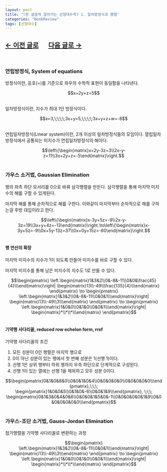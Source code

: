 ```yaml
---
layout: post
title: "(한 걸음씩 알아가는 선형대수학) 1. 일차방정식과 행렬"
categories: "BookReview"
tags: [선형대수]
---
```


## [←  이전 글로](https://maizer2.github.io/bookreview/2022/03/26/(한-걸음씩-알아가는-선형대수학)-0.-서론.html) 　 [다음 글로 →](https://maizer2.github.io/bookreview/2022/03/00/(한-걸음씩-알아가는-선형대수학)-2.-유클리드-공간.html)
<br/>

### 연립방정식, System of equations

방정식이란, 등호(=)를 기준으로 좌우의 수학적 표현이 동일함을 나타낸다.  

<center>$$x+2y+z=5$$</center><br/>

일차방정식이란, 지수가 최대 1인 방정식이다. 

<center>$$x=3,\;\;\;\;3x+y=5,\;\;\;\;3x+y+z+w=-8$$</center><br/>

연립일차방정식(Linear system)이란, 2개 이상의 일차방정식들의 모임이다. 열립일차방정식에서 공통되는 미지수가 연립일차방정식의 해이다.

<center>$$\left\{\begin{matrix}x+2y-3z=3\\2x-y-z=11\\3x+2y+z=-5\end{matrix}\right.$$</center><br/>


### 가우스 소거법, Gaussian Elimination

행의 좌측 하단 모서리를 0으로 바꿔 삼각행렬을 만든다. 삼각행렬을 통해 마지막 미지수의 해를 구할 수 있게된다. 

마지막 해를 통해 순차적으로 해를 구한다. 이와같이 마지막부터 순차적으로 해를 구하는걸 후방 대입이라고 한다.

<center>$$\left\{\begin{matrix}x-3y+5z=-9\\2x-y-3z=19\\3x+y+4z=-13\end{matrix}\right.\to\left\{\begin{matrix}x-3y+5z=-9\\0x+5y-13z=37\\0x+0y+15z=-60\end{matrix}\right.$$</center><br/>

#### 행 연산의 확장

마지막 미지수의 지수가 1이 되도록 만들어 미지수를 바로 구할 수 있다.

마지막 미지수를 통해 남은 미지수의 지수도 1로 만들 수 있다.

<center>$$\begin{pmatrix}
\left.\begin{matrix}1&3&2\\0&-8&-11\\0&0&\frac{45}{4}\\\end{matrix}\right|
\begin{matrix}13\\-49\\\frac{135}{4}\\\end{matrix}
\end{pmatrix}
\to
\begin{pmatrix}
\left.\begin{matrix}1&3&2\\0&-8&-11\\0&0&1\\\end{matrix}\right|
\begin{matrix}13\\-49\\3\\\end{matrix}
\end{pmatrix}
\to
\begin{pmatrix}
\left.\begin{matrix}1&0&0\\0&1&0\\0&0&1\\\end{matrix}\right|
\begin{matrix}*\\*\\*\\\end{matrix}
\end{pmatrix}$$</center><br/>

#### 기약행 사다리꼴, reduced row echelon form, rref

기약행 사다리꼴의 조건
1. 모든 성분이 0인 행렬은 마지막 행으로
2. 0이 아닌 성분이 있는 행에서 첫 번째 성분은 1(선행 1)이다.
3. 선행 1은 상위 행부터 하위 행까지 우측 하단으로 단계적으로 구성된다.
4. 선행 1이 있는 열에는 선행 1을 제외하고 모두 성분 0이다.

<center>$$\begin{pmatrix}0&1&0&8&0\\0&0&1&0&4\\0&0&0&0&0\\0&0&0&0&0\\\end{pmatrix},\;\;\; \begin{pmatrix}1&0&0&5\\0&1&0&-6\\0&0&1&9\\\end{pmatrix}, \;\;\; \begin{pmatrix}0&1&3&0&4&0&6\\0&0&0&1&5&0&-1\\0&0&0&0&0&1&9\\0&0&0&0&0&0&0\\\end{pmatrix}$$</center><br/>

### 가우스-조단 소거법, Gauss-Jordan Elimination

첨가행렬을 기약행 사다리꼴로 변환하는 과정

<center>$$\begin{pmatrix}
\left.\begin{matrix}1&3&2\\0&-8&-11\\0&0&1\\\end{matrix}\right|
\begin{matrix}13\\-49\\3\\\end{matrix}
\end{pmatrix}
\to
\begin{pmatrix}
\left.\begin{matrix}1&0&0\\0&1&0\\0&0&1\\\end{matrix}\right|
\begin{matrix}*\\*\\*\\\end{matrix}
\end{pmatrix}$$</center><br/>